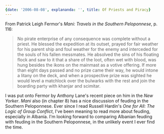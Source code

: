```yaml
---
{date: '2006-08-08', explananda: '', title: Of Priests and Piracy}
---
```


From Patrick Leigh Fermor's <i>Mani: Travels in the Southern Peloponnese</i>,
p. 116:<blockquote>No pirate enterprise of any consequence was complete without
a priest. He blessed the expedition at its outset, prayed for fair weather for
his parent ship and foul weather for the enemy and interceded for the souls of
his fallen messmates. He absolved the sins of his floating flock and saw to it
that a share of the loot, often wet with blood, was hung besides the ikons on
the mainmast as a votive offering. If more than eight days passed and no prize
came their way, he would intone a litany on the deck, and when a prospective
prize was sighted he would level a matchlock over the bulwarks with the rest
and join the boarding party with khanjar and scimitar.</blockquote>I was put
onto Fermor by Anthony Lane's recent piece on him in the <i>New Yorker</i>.
<i>Mani</i> also (in chapter 8) has a nice discussion of feuding in the
Southern Peloponnese. Ever since I read Russell Hardin's <i>One for All: The
Logic of Group Conflict</i>, I've been meaning to read more about feuding,
especially in Albania. I'm looking forward to comparing Albanian feuding with
feuding in the Southern Peloponnese, in the unlikely event I ever find the
time.
